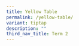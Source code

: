 ```yaml
---
title: Yellow Table
permalink: /yellow-table/
variant: tiptap
description: ""
third_nav_title: Term 2
---
```

